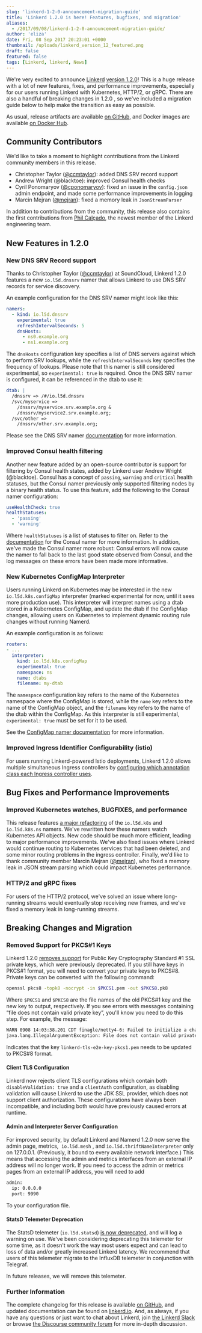 ```yaml
---
slug: 'linkerd-1-2-0-announcement-migration-guide'
title: 'Linkerd 1.2.0 is here! Features, bugfixes, and migration'
aliases:
  - /2017/09/08/linkerd-1-2-0-announcement-migration-guide/
author: 'eliza'
date: Fri, 08 Sep 2017 20:23:01 +0000
thumbnail: /uploads/linkerd_version_12_featured.png
draft: false
featured: false
tags: [Linkerd, linkerd, News]
---
```


We're very excited to announce [Linkerd](https://github.com/linkerd/linkerd/releases/tag/1.2.0) [version 1.2.0](https://github.com/linkerd/linkerd/releases/tag/1.2.0)! This is a huge release with a lot of new features, fixes, and performance improvements, especially for our users running Linkerd with Kubernetes, HTTP/2, or gRPC. There are also a handful of breaking changes in 1.2.0 , so we've included a migration guide below to help make the transition as easy as possible.

As usual, release artifacts are available [on GitHub](https://github.com/linkerd/linkerd/releases/tag/1.2.0), and Docker images are available [on Docker Hub](https://hub.docker.com/r/buoyantio/linkerd/).

## Community Contributors

We'd like to take a moment to highlight contributions from the Linkerd community members in this release.

- Christopher Taylor ([@ccmtaylor](https://github.com/ccmtaylor)): added DNS SRV record support
- Andrew Wright (@blacktoe): improved Consul health checks
- Cyril Ponomaryov ([@cponomaryov](https://github.com/cponomaryov)): fixed an issue in the `config.json` admin endpoint, and made some performance improvements in logging
- Marcin Mejran ([@mejran](https://github.com/mejran)): fixed a memory leak in `JsonStreamParser`

In addition to contributions from the community, this release also contains the first contributions from [Phil Calçado](http://philcalcado.com/2017/08/09/buoyant.html), the newest member of the Linkerd engineering team.

## New Features in 1.2.0

### New DNS SRV Record support

Thanks to Christopher Taylor ([@ccmtaylor](https://github.com/ccmtaylor)) at SoundCloud, Linkerd 1.2.0 features a new `io.l5d.dnssrv` namer that allows Linkerd to use DNS SRV records for service discovery.

An example configuration for the DNS SRV namer might look like this:

```yml
namers:
  - kind: io.l5d.dnssrv
    experimental: true
    refreshIntervalSeconds: 5
    dnsHosts:
      - ns0.example.org
      - ns1.example.org
```

The `dnsHosts` configuration key specifies a list of DNS servers against which to perform SRV lookups, while the `refreshIntervalSeconds` key specifies the frequency of lookups. Please note that this namer is still considered experimental, so `experimental: true` is required. Once the DNS SRV namer is configured, it can be referenced in the dtab to use it:

```yml
dtab: |
  /dnssrv => /#/io.l5d.dnssrv
  /svc/myservice =>
    /dnssrv/myservice.srv.example.org &
    /dnssrv/myservice2.srv.example.org;
  /svc/other =>
    /dnssrv/other.srv.example.org;
```

Please see the DNS SRV namer [documentation](https://linkerd.io/config/head/linkerd/index.html#dns-srv-records) for more information.

### Improved Consul health filtering

Another new feature added by an open-source contributor is support for filtering by Consul health states, added by Linkerd user Andrew Wright (@blacktoe). Consul has a concept of `passing`, `warning` and `critical` health statuses, but the Consul namer previously only supported filtering nodes by a binary health status. To use this feature, add the following to the Consul namer configuration:

```yml
useHealthCheck: true
healthStatuses:
  - 'passing'
  - 'warning'
```

Where `healthStatuses` is a list of statuses to filter on. Refer to the [documentation](https://linkerd.io/config/1.2.0/linkerd/index.html#consul-configuration) for the Consul namer for more information. In addition, we've made the Consul namer more robust: Consul errors will now cause the namer to fall back to the last good state observed from Consul, and the log messages on these errors have been made more informative.

### New Kubernetes ConfigMap Interpreter

Users running Linkerd on Kubernetes may be interested in the new `io.l5d.k8s.configMap` interpreter (marked experimental for now, until it sees more production use). This interpreter will interpret names using a dtab stored in a Kubernetes ConfigMap, and update the dtab if the ConfigMap changes, allowing users on Kubernetes to implement dynamic routing rule changes without running Namerd.

An example configuration is as follows:

```yml
routers:
- ...
  interpreter:
    kind: io.l5d.k8s.configMap
    experimental: true
    namespace: ns
    name: dtabs
    filename: my-dtab
```

The `namespace` configuration key refers to the name of the Kubernetes namespace where the ConfigMap is stored, while the `name` key refers to the name of the ConfigMap object, and the `filename` key refers to the name of the dtab within the ConfigMap. As this interpreter is still experimental, `experimental: true` must be set for it to be used.

See the [ConfigMap namer documentation](https://linkerd.io/config/1.2.0/linkerd/index.html#kubernetes-configmap) for more information.

### Improved Ingress Identifier Configurability (istio)

For users running Linkerd-powered Istio deployments, Linkerd 1.2.0 allows multiple simultaneous Ingress controllers by [configuring which annotation class each Ingress controller uses](https://github.com/linkerd/linkerd/blob/master/linkerd/docs/protocol-http.md).

## Bug Fixes and Performance Improvements

### Improved Kubernetes watches, BUGFIXES, and performance

This release features [a major refactoring](https://github.com/linkerd/linkerd/pull/1603) of the `io.l5d.k8s` and `io.l5d.k8s.ns` namers. We've rewritten how these namers watch Kubernetes API objects. New code should be much more efficient, leading to major performance improvements. We've also fixed issues where Linkerd would continue routing to Kubernetes services that had been deleted, and some minor routing problems in the ingress controller. Finally, we'd like to thank community member Marcin Mejran ([@mejran](https://github.com/mejran)), who fixed a memory leak in JSON stream parsing which could impact Kubernetes performance.

### HTTP/2 and gRPC fixes

For users of the HTTP/2 protocol, we've solved an issue where long-running streams would eventually stop receiving new frames, and we've fixed a memory leak in long-running streams.

## Breaking Changes and Migration

### Removed Support for PKCS#1 Keys

Linkerd 1.2.0 [removes support](https://github.com/linkerd/linkerd/pull/1590) for Public Key Cryptography Standard #1 SSL private keys, which were previously deprecated. If you still have keys in PKCS#1 format, you will need to convert your private keys to PKCS#8. Private keys can be converted with the following command:

```bash
openssl pkcs8 -topk8 -nocrypt -in $PKCS1.pem -out $PKCS8.pk8
```

Where `$PKCS1` and `$PKCS8` are the file names of the old PKCS#1 key and the new key to output, respectively. If you see errors with messages containing “file does not contain valid private key”, you'll know you need to do this step. For example, the message:

```txt
WARN 0908 14:03:38.201 CDT finagle/netty4-6: Failed to initialize a channel. Closing: [id: 0xdd6c26dd]
java.lang.IllegalArgumentException: File does not contain valid private key: finagle/h2/src/e2e/resources/linkerd-tls-e2e-key-pkcs1.pem
```

Indicates that the key `linkerd-tls-e2e-key-pkcs1.pem` needs to be updated to PKCS#8 format.

#### Client TLS Configuration

Linkerd now rejects client TLS configurations which contain both `disableValidation: true` and a `clientAuth` configuration, as disabling validation will cause Linkerd to use the JDK SSL provider, which does not support client authorization. These configurations have always been incompatible, and including both would have previously caused errors at runtime.

#### Admin and Interpreter Server Configuration

For improved security, by default Linkerd and Namerd 1.2.0 now serve the admin page, metrics,  `io.l5d.mesh` , and `io.l5d.thriftNameInterpreter` only on 127.0.0.1. (Previously, it bound to every available network interface.) This means that accessing the admin and metrics interfaces from an external IP address will no longer work. If you need to access the admin or metrics pages from an external IP address, you will need to add

```txt
admin:
  ip: 0.0.0.0
  port: 9990
```

To your configuration file.

#### StatsD Telemeter Deprecation

The StatsD telemeter (`io.l5d.statsd`) [is now deprecated](https://discourse.linkerd.io/t/deprecating-the-statsd-telemeter/268/1), and will log a warning on use. We've been considering deprecating this telemeter for some time, as it doesn't work the way most users expect and can lead to loss of data and/or greatly increased Linkerd latency. We recommend that users of this telemeter migrate to the InfluxDB telemeter in conjunction with Telegraf.

In future releases, we will remove this telemeter.

### Further Information

The complete changelog for this release is available [on GitHub](https://github.com/linkerd/linkerd/blob/master/CHANGES.md#120-2017-09-07), and updated documentation can be found on [linkerd.io](https://linkerd.io/config/1.2.0/linkerd/index.html). And, as always, if you have any questions or just want to chat about Linkerd, join [the Linkerd Slack](http://slack.linkerd.io/) or browse [the Discourse community forum](https://discourse.linkerd.io) for more in-depth discussion.
